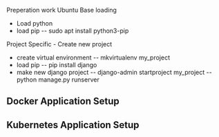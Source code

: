 Preperation work
Ubuntu
Base loading
- Load python
- load pip
-- sudo apt install python3-pip

Project Specific - Create new project
- create virtual environment
-- mkvirtualenv my_project
- load pip
-- pip install django
- make new django project
-- django-admin startproject my_project
-- python manage.py runserver


Docker Application Setup
- 

Kubernetes Application Setup
- 